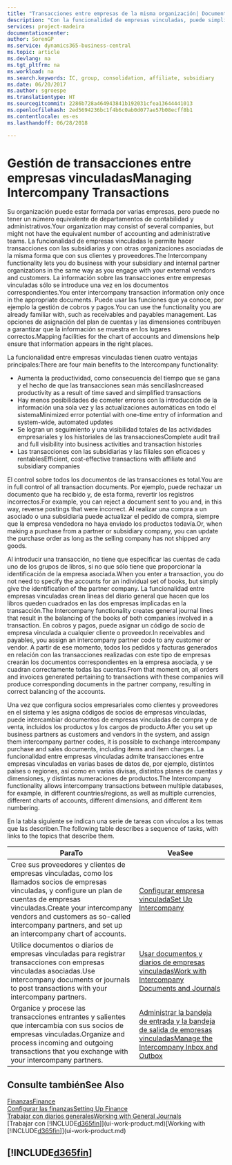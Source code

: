 ```yaml
---
title: "Transacciones entre empresas de la misma organización| Documentos de Microsoft"
description: "Con la funcionalidad de empresas vinculadas, puede simplificar los procesos y transacciones empresariales entre empresas de la misma organización."
services: project-madeira
documentationcenter: 
author: SorenGP
ms.service: dynamics365-business-central
ms.topic: article
ms.devlang: na
ms.tgt_pltfrm: na
ms.workload: na
ms.search.keywords: IC, group, consolidation, affiliate, subsidiary
ms.date: 06/20/2017
ms.author: sgroespe
ms.translationtype: HT
ms.sourcegitcommit: 2286b728a464943841b192031cfea13644441013
ms.openlocfilehash: 2ed5694236bc1f4b6c0ab0d077ae57b08ecff8b1
ms.contentlocale: es-es
ms.lasthandoff: 06/28/2018

---
```

# <a name="managing-intercompany-transactions"></a><span data-ttu-id="79241-103">Gestión de transacciones entre empresas vinculadas</span><span class="sxs-lookup"><span data-stu-id="79241-103">Managing Intercompany Transactions</span></span>
<span data-ttu-id="79241-104">Su organización puede estar formada por varias empresas, pero puede no tener un número equivalente de departamentos de contabilidad y administrativos.</span><span class="sxs-lookup"><span data-stu-id="79241-104">Your organization may consist of several companies, but might not have the equivalent number of accounting and administrative teams.</span></span> <span data-ttu-id="79241-105">La funcionalidad de empresas vinculadas le permite hacer transacciones con las subsidiarias y con otras organizaciones asociadas de la misma forma que con sus clientes y proveedores.</span><span class="sxs-lookup"><span data-stu-id="79241-105">The Intercompany functionality lets you do business with your subsidiary and internal partner organizations in the same way as you engage with your external vendors and customers.</span></span> <span data-ttu-id="79241-106">La información sobre las transacciones entre empresas vinculadas sólo se introduce una vez en los documentos correspondientes.</span><span class="sxs-lookup"><span data-stu-id="79241-106">You enter intercompany transaction information only once in the appropriate documents.</span></span> <span data-ttu-id="79241-107">Puede usar las funciones que ya conoce, por ejemplo la gestión de cobros y pagos.</span><span class="sxs-lookup"><span data-stu-id="79241-107">You can use the functionality you are already familiar with, such as receivables and payables management.</span></span> <span data-ttu-id="79241-108">Las opciones de asignación del plan de cuentas y las dimensiones contribuyen a garantizar que la información se muestra en los lugares correctos.</span><span class="sxs-lookup"><span data-stu-id="79241-108">Mapping facilities for the chart of accounts and dimensions help ensure that information appears in the right places.</span></span>  

<span data-ttu-id="79241-109">La funcionalidad entre empresas vinculadas tienen cuatro ventajas principales:</span><span class="sxs-lookup"><span data-stu-id="79241-109">There are four main benefits to the Intercompany functionality:</span></span>  

- <span data-ttu-id="79241-110">Aumenta la productividad, como consecuencia del tiempo que se gana y el hecho de que las transacciones sean más sencillas</span><span class="sxs-lookup"><span data-stu-id="79241-110">Increased productivity as a result of time saved and simplified transactions</span></span>  
- <span data-ttu-id="79241-111">Hay menos posibilidades de cometer errores con la introducción de la información una sola vez y las actualizaciones automáticas en todo el sistema</span><span class="sxs-lookup"><span data-stu-id="79241-111">Minimized error potential with one-time entry of information and system-wide, automated updates</span></span>  
- <span data-ttu-id="79241-112">Se logran un seguimiento y una visibilidad totales de las actividades empresariales y los historiales de las transacciones</span><span class="sxs-lookup"><span data-stu-id="79241-112">Complete audit trail and full visibility into business activities and transaction histories</span></span>  
- <span data-ttu-id="79241-113">Las transacciones con las subsidiarias y las filiales son eficaces y rentables</span><span class="sxs-lookup"><span data-stu-id="79241-113">Efficient, cost-effective transactions with affiliate and subsidiary companies</span></span>  

<span data-ttu-id="79241-114">El control sobre todos los documentos de las transacciones es total.</span><span class="sxs-lookup"><span data-stu-id="79241-114">You are in full control of all transaction documents.</span></span> <span data-ttu-id="79241-115">Por ejemplo, puede rechazar un documento que ha recibido y, de esta forma, revertir los registros incorrectos.</span><span class="sxs-lookup"><span data-stu-id="79241-115">For example, you can reject a document sent to you and, in this way, reverse postings that were incorrect.</span></span> <span data-ttu-id="79241-116">Al realizar una compra a un asociado o una subsidiaria puede actualizar el pedido de compra, siempre que la empresa vendedora no haya enviado los productos todavía.</span><span class="sxs-lookup"><span data-stu-id="79241-116">Or, when making a purchase from a partner or subsidiary company, you can update the purchase order as long as the selling company has not shipped any goods.</span></span>  

<span data-ttu-id="79241-117">Al introducir una transacción, no tiene que especificar las cuentas de cada uno de los grupos de libros, si no que sólo tiene que proporcionar la identificación de la empresa asociada.</span><span class="sxs-lookup"><span data-stu-id="79241-117">When you enter a transaction, you do not need to specify the accounts for an individual set of books, but simply give the identification of the partner company.</span></span> <span data-ttu-id="79241-118">La funcionalidad entre empresas vinculadas crean líneas del diario general que hacen que los libros queden cuadrados en las dos empresas implicadas en la transacción.</span><span class="sxs-lookup"><span data-stu-id="79241-118">The Intercompany functionality creates general journal lines that result in the balancing of the books of both companies involved in a transaction.</span></span> <span data-ttu-id="79241-119">En cobros y pagos, puede asignar un código de socio de empresa vinculada a cualquier cliente o proveedor.</span><span class="sxs-lookup"><span data-stu-id="79241-119">In receivables and payables, you assign an intercompany partner code to any customer or vendor.</span></span> <span data-ttu-id="79241-120">A partir de ese momento, todos los pedidos y facturas generados en relación con las transacciones realizadas con este tipo de empresas crearán los documentos correspondientes en la empresa asociada, y se cuadran correctamente todas las cuentas.</span><span class="sxs-lookup"><span data-stu-id="79241-120">From that moment on, all orders and invoices generated pertaining to transactions with these companies will produce corresponding documents in the partner company, resulting in correct balancing of the accounts.</span></span>  

 <span data-ttu-id="79241-121">Una vez que configura socios empresariales como clientes y proveedores en el sistema y les asigna códigos de socios de empresas vinculadas, puede intercambiar documentos de empresas vinculadas de compra y de venta, incluidos los productos y los cargos de producto.</span><span class="sxs-lookup"><span data-stu-id="79241-121">After you set up business partners as customers and vendors in the system, and assign them intercompany partner codes, it is possible to exchange intercompany purchase and sales documents, including items and item charges.</span></span> <span data-ttu-id="79241-122">La funcionalidad entre empresas vinculadas admite transacciones entre empresas vinculadas en varias bases de datos de, por ejemplo, distintos países o regiones, así como en varias divisas, distintos planes de cuentas y dimensiones, y distintas numeraciones de productos.</span><span class="sxs-lookup"><span data-stu-id="79241-122">The Intercompany functionality allows intercompany transactions between multiple databases, for example, in different countries/regions, as well as multiple currencies, different charts of accounts, different dimensions, and different item numbering.</span></span>  

<span data-ttu-id="79241-123">En la tabla siguiente se indican una serie de tareas con vínculos a los temas que las describen.</span><span class="sxs-lookup"><span data-stu-id="79241-123">The following table describes a sequence of tasks, with links to the topics that describe them.</span></span>

 |<span data-ttu-id="79241-124">Para</span><span class="sxs-lookup"><span data-stu-id="79241-124">To</span></span> |<span data-ttu-id="79241-125">Vea</span><span class="sxs-lookup"><span data-stu-id="79241-125">See</span></span>|
 |---|---|
 |<span data-ttu-id="79241-126">Cree sus proveedores y clientes de empresas vinculadas, como los llamados socios de empresas vinculadas, y configure un plan de cuentas de empresas vinculadas.</span><span class="sxs-lookup"><span data-stu-id="79241-126">Create your intercompany vendors and customers as so-called intercompany partners, and set up an intercompany chart of accounts.</span></span>|[<span data-ttu-id="79241-127">Configurar empresa vinculada</span><span class="sxs-lookup"><span data-stu-id="79241-127">Set Up Intercompany</span></span>](intercompany-how-setup.md)|
 |<span data-ttu-id="79241-128">Utilice documentos o diarios de empresas vinculadas para registrar transacciones con empresas vinculadas asociadas.</span><span class="sxs-lookup"><span data-stu-id="79241-128">Use intercompany documents or journals to post transactions with your intercompany partners.</span></span>|[<span data-ttu-id="79241-129">Usar documentos y diarios de empresas vinculadas</span><span class="sxs-lookup"><span data-stu-id="79241-129">Work with Intercompany Documents and Journals</span></span>](intercompany-how-work-documents-journals.md)|
 |<span data-ttu-id="79241-130">Organice y procese las transacciones entrantes y salientes que intercambia con sus socios de empresas vinculadas.</span><span class="sxs-lookup"><span data-stu-id="79241-130">Organize and process incoming and outgoing transactions that you exchange with your intercompany partners.</span></span>|[<span data-ttu-id="79241-131">Administrar la bandeja de entrada y la bandeja de salida de empresas vinculadas</span><span class="sxs-lookup"><span data-stu-id="79241-131">Manage the Intercompany Inbox and Outbox</span></span>](intercompany-how-manage-intercompany-inbox.md)|

## <a name="see-also"></a><span data-ttu-id="79241-132">Consulte también</span><span class="sxs-lookup"><span data-stu-id="79241-132">See Also</span></span>
[<span data-ttu-id="79241-133">Finanzas</span><span class="sxs-lookup"><span data-stu-id="79241-133">Finance</span></span>](finance.md)  
[<span data-ttu-id="79241-134">Configurar las finanzas</span><span class="sxs-lookup"><span data-stu-id="79241-134">Setting Up Finance</span></span>](finance-setup-finance.md)  
[<span data-ttu-id="79241-135">Trabajar con diarios generales</span><span class="sxs-lookup"><span data-stu-id="79241-135">Working with General Journals</span></span>](ui-work-general-journals.md)  
<span data-ttu-id="79241-136">[Trabajar con [!INCLUDE[d365fin](includes/d365fin_md.md)]](ui-work-product.md)</span><span class="sxs-lookup"><span data-stu-id="79241-136">[Working with [!INCLUDE[d365fin](includes/d365fin_md.md)]](ui-work-product.md)</span></span>

## [!INCLUDE[d365fin](includes/free_trial_md.md)]  
 

